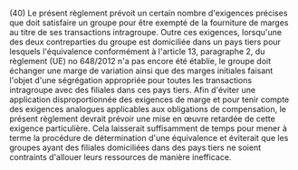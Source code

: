 (40) Le présent règlement prévoit un certain nombre d'exigences précises que doit satisfaire un groupe pour être exempté de la fourniture de marges au titre de ses transactions intragroupe. Outre ces exigences, lorsqu'une des deux contreparties du groupe est domiciliée dans un pays tiers pour lesquels l'équivalence conformément à l'article 13, paragraphe 2, du règlement (UE) no 648/2012 n'a pas encore été établie, le groupe doit échanger une marge de variation ainsi que des marges initiales faisant l'objet d'une ségrégation appropriée pour toutes les transactions intragroupe avec des filiales dans ces pays tiers. Afin d'éviter une application disproportionnée des exigences de marge et pour tenir compte des exigences analogues applicables aux obligations de compensation, le présent règlement devrait prévoir une mise en œuvre retardée de cette exigence particulière. Cela laisserait suffisamment de temps pour mener à terme la procédure de détermination d'une équivalence et éviterait que les groupes ayant des filiales domiciliées dans des pays tiers ne soient contraints d'allouer leurs ressources de manière inefficace.